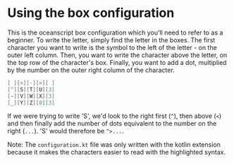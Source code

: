 # Using the box configuration

This is the oceanscript box configuration which you'll need to refer to as a beginner.
To write the letter, simply find the letter in the boxes. The first character you want to write
is the symbol to the left of the letter - on the outer left column. Then, you want to write
the character above the letter, on the top row of the character's box. Finally, you want to add a dot,
multiplied by the number on the outer right column of the character.

```kt
[ ][<][-][>][ ]
[^][S][T][U][3]
[~][V][W][X][3]
[_][Y][Z][0][3]
```

If we were trying to write 'S', we'd look to the right first (``^``), then above (``<``) and then finally
add the number of dots equivalent to the number on the right (``...``). 'S' would therefore be ``^>...``.

Note: The ``configuration.kt`` file was only written with the kotlin extension because it makes the characters easier
to read with the highlighted syntax.
